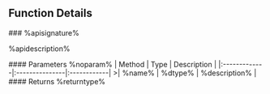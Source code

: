 ## Function Details

<api>
### %apisignature%

%apidescription%

<parameters>
#### Parameters
%noparam%
| Method	   | Type    | Description |
|:-------------|:---------------|:------------|
>| %name%     | %dtype% | %description% |

</parameters>
#### Returns
%returntype%

</api>

</methods>
